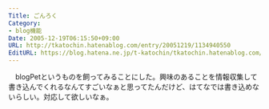 ```yaml
---
Title: ごんろく
Category:
- blog機能
Date: 2005-12-19T06:15:50+09:00
URL: http://tkatochin.hatenablog.com/entry/20051219/1134940550
EditURL: https://blog.hatena.ne.jp/t-katochin/tkatochin.hatenablog.com/atom/entry/6653586347154756175
---
```


　blogPetというものを飼ってみることにした。興味のあることを情報収集して書き込んでくれるなんてすごいなぁと思ってたんだけど、はてなでは書き込めないらしい。対応して欲しいなぁ。
